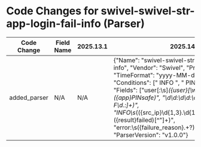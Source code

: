 # Code Changes for swivel-swivel-str-app-login-fail-info (Parser)

| Code Change | Field Name | 2025.13.1 | 2025.14.1 |
|-------------|------------|-----------|------------|
| added_parser | N/A | N/A | {"Name": "swivel-swivel-str-app-login-fail-info", "Vendor": "Swivel", "Product": "Swivel", "TimeFormat": "yyyy-MM-dd HH:mm:ss.SSS", "Conditions": [" INFO ", " PINsafe[", "]: ", "failed"], "Fields": ["user[:\s]*({user}[\w\.\-\!\#\^\~]{1,40}\$?)", "({app}PINsafe)", "\d\d:\d\d:\d\d\s({host}[a-fA-F\d.:]+)", "INFO\s*(({src_ip}\d{1,3}\.\d{1,3}\.\d{1,3}\.\d{1,3}).+?({result}failed)[^\"]+)", "error:\s({failure_reason}.+?)\s*$"], "ParserVersion": "v1.0.0"} |